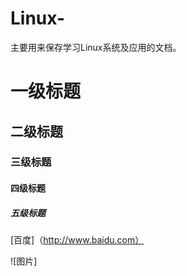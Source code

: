 # Linux-
主要用来保存学习Linux系统及应用的文档。
# 一级标题
## 二级标题
### 三级标题
#### 四级标题
##### 五级标题
[百度]（http://www.baidu.com）

![图片]
